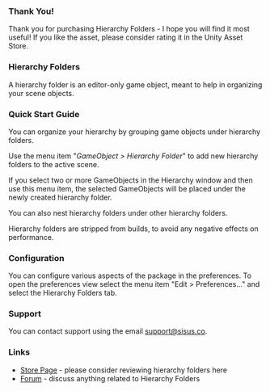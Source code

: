 ### Thank You!
Thank you for purchasing Hierarchy Folders - I hope you will find it most useful!
If you like the asset, please consider rating it in the Unity Asset Store.

### Hierarchy Folders
A hierarchy folder is an editor-only game object, meant to help in organizing your scene objects.

### Quick Start Guide
You can organize your hierarchy by grouping game objects under hierarchy folders.

Use the menu item "*GameObject > Hierarchy Folder*" to add new hierarchy folders to the active scene.

If you select two or more GameObjects in the Hierarchy window and then use this menu item, the selected GameObjects will be placed under the newly created hierarchy folder.

You can also nest hierarchy folders under other hierarchy folders.

Hierarchy folders are stripped from builds, to avoid any negative effects on performance.

### Configuration
You can configure various aspects of the package in the preferences.
To open the preferences view select the menu item "Edit > Preferences..." and select the Hierarchy Folders tab.

### Support
You can contact support using the email support@sisus.co.

### Links
 - [Store Page](http://u3d.as/1Foi) - please consider reviewing hierarchy folders here
 - [Forum](https://forum.unity.com/threads/hierarchy-folders.784076/) - discuss anything related to Hierarchy Folders